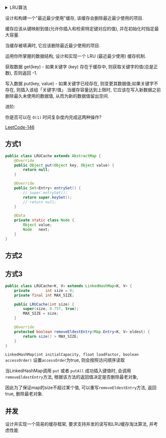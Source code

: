<details>
<summary>LRU算法</summary>
<!-- TOC -->

- [方式1](#方式1)
- [方式2](#方式2)
- [方式3](#方式3)
- [并发](#并发)

<!-- /TOC -->
</details>

设计和构建一个"最近最少使用"缓存, 该缓存会删除最近最少使用的项目.

缓存应该从键映射到值(允许你插入和检索特定键对应的值), 并在初始化时指定最大容量.

当缓存被填满时, 它应该删除最近最少使用的项目.


运用你所掌握的数据结构, 设计和实现一个 LRU (最近最少使用) 缓存机制.

获取数据 get(key) - 如果关键字 (key) 存在于缓存中, 则获取关键字的值(总是正数), 否则返回 -1.

写入数据 put(key, value) - 如果关键字已经存在, 则变更其数据值;如果关键字不存在, 则插入该组「关键字/值」.当缓存容量达到上限时, 它应该在写入新数据之前删除最久未使用的数据值, 从而为新的数据值留出空间.

进阶:

你是否可以在 `O(1)` 时间复杂度内完成这两种操作?

[LeetCode-146](https://leetcode-cn.com/problems/lru-cache/)

## 方式1

```Java
public class LRUCache extends AbstractMap {
    @Override
    public Object put(Object key, Object value) {
        return null;
    }

    @Override
    public Set<Entry> entrySet() {
        // super.entrySet();
        return super.keySet();
        // return null;
    }

    @Data
    private static class Node {
        Object value;
        Node   next;
    }
}
```

## 方式2


## 方式3

```Java
public class LRUCache<K, V> extends LinkedHashMap<K, V> {
    private       int size = 0;
    private final int MAX_SIZE;

    public LRUCache(int size) {
        super(size, 0.75f, true);
        MAX_SIZE = size;
    }

    @Override
    protected boolean removeEldestEntry(Map.Entry<K, V> eldest) {
        return size() > MAX_SIZE;
    }
}
```
`LinkedHashMap(int initialCapacity, float loadFactor, boolean accessOrder)` 设置`accessOrder`为true, 则会按照访问顺序读取

当LinkedHashMap调用 `put` 或者 `putAll` 成功插入键值时, 会调用`removeEldestEntry`方法, 根据该方法的返回值决定是否删除最老对象,

因此为了保证map的size不超过某个值, 可以重写`removeEldestEntry`方法, 返回true, 删除最老对象.

## 并发

设计并实现一个简易的缓存框架, 要求⽀持并发的读写和LRU缓存淘汰算法, 并考虑性能
